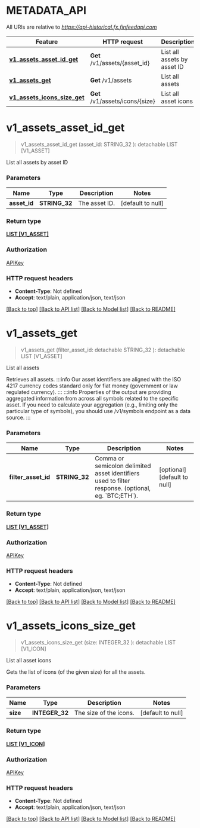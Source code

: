 # METADATA_API

All URIs are relative to *https://api-historical.fx.finfeedapi.com*

Feature | HTTP request | Description
------------- | ------------- | -------------
[**v1_assets_asset_id_get**](METADATA_API.md#v1_assets_asset_id_get) | **Get** /v1/assets/{asset_id} | List all assets by asset ID
[**v1_assets_get**](METADATA_API.md#v1_assets_get) | **Get** /v1/assets | List all assets
[**v1_assets_icons_size_get**](METADATA_API.md#v1_assets_icons_size_get) | **Get** /v1/assets/icons/{size} | List all asset icons


# **v1_assets_asset_id_get**
> v1_assets_asset_id_get (asset_id: STRING_32 ): detachable LIST [V1_ASSET]


List all assets by asset ID


### Parameters

Name | Type | Description  | Notes
------------- | ------------- | ------------- | -------------
 **asset_id** | **STRING_32**| The asset ID. | [default to null]

### Return type

[**LIST [V1_ASSET]**](v1.Asset.md)

### Authorization

[APIKey](../README.md#APIKey)

### HTTP request headers

 - **Content-Type**: Not defined
 - **Accept**: text/plain, application/json, text/json

[[Back to top]](#) [[Back to API list]](../README.md#documentation-for-api-endpoints) [[Back to Model list]](../README.md#documentation-for-models) [[Back to README]](../README.md)

# **v1_assets_get**
> v1_assets_get (filter_asset_id:  detachable STRING_32 ): detachable LIST [V1_ASSET]


List all assets

Retrieves all assets.              :::info Our asset identifiers are aligned with the ISO 4217 currency codes standard only for fiat money (government or law regulated currency). :::              :::info Properties of the output are providing aggregated information from across all symbols related to the specific asset. If you need to calculate your aggregation (e.g., limiting only the particular type of symbols), you should use /v1/symbols endpoint as a data source. :::


### Parameters

Name | Type | Description  | Notes
------------- | ------------- | ------------- | -------------
 **filter_asset_id** | **STRING_32**| Comma or semicolon delimited asset identifiers used to filter response. (optional, eg. &#x60;BTC;ETH&#x60;). | [optional] [default to null]

### Return type

[**LIST [V1_ASSET]**](v1.Asset.md)

### Authorization

[APIKey](../README.md#APIKey)

### HTTP request headers

 - **Content-Type**: Not defined
 - **Accept**: text/plain, application/json, text/json

[[Back to top]](#) [[Back to API list]](../README.md#documentation-for-api-endpoints) [[Back to Model list]](../README.md#documentation-for-models) [[Back to README]](../README.md)

# **v1_assets_icons_size_get**
> v1_assets_icons_size_get (size: INTEGER_32 ): detachable LIST [V1_ICON]


List all asset icons

Gets the list of icons (of the given size) for all the assets.


### Parameters

Name | Type | Description  | Notes
------------- | ------------- | ------------- | -------------
 **size** | **INTEGER_32**| The size of the icons. | [default to null]

### Return type

[**LIST [V1_ICON]**](v1.Icon.md)

### Authorization

[APIKey](../README.md#APIKey)

### HTTP request headers

 - **Content-Type**: Not defined
 - **Accept**: text/plain, application/json, text/json

[[Back to top]](#) [[Back to API list]](../README.md#documentation-for-api-endpoints) [[Back to Model list]](../README.md#documentation-for-models) [[Back to README]](../README.md)

